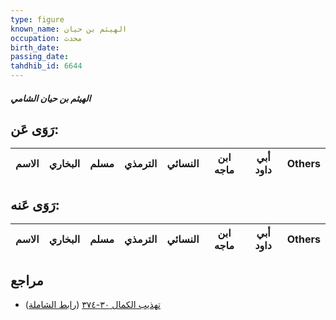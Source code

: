 ```yaml
---
type: figure
known_name: الهيثم بن حيان
occupation: محدث
birth_date:
passing_date:
tahdhib_id: 6644
---
```

##### الهيثم بن حيان الشامي

## رَوَى عَن:
| الاسم | البخاري | مسلم | الترمذي | النسائي | ابن ماجه | أبي داود | Others |
| ----- | ------- | ---- | ------- | ------- | -------- | -------- | ------ |
## رَوَى عَنه:
| الاسم | البخاري | مسلم | الترمذي | النسائي | ابن ماجه | أبي داود | Others |
| ----- | ------- | ---- | ------- | ------- | -------- | -------- | ------ |
## مراجع
- [تهذيب الكمال ٣٠-٣٧٤](obsidian://open?vault=Tahdhib-al-Kamal&file=Figures/٦٦٤٤-الهيثم%20بن%20حيان%20الشامي) ([رابط الشاملة](https://shamela.ws/book/3722/16440))